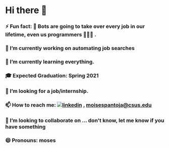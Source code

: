 # Hi there 👋

<!--
**moise37/moise37** is a ✨ _special_ ✨ repository because its `README.md` (this file) appears on your GitHub profile.
Here are some ideas to get you started:

-->

### ⚡ Fun fact: 🤖 Bots are going to take over every job in our lifetime, even us programmers 👩🏾‍💻 .

### 🔭 I’m currently working on automating job searches

### 🌱 I’m currently learning everything.

### 🎓  Expected Graduation: Spring 2021

###  🤔 I’m looking for a job/internship.

###  📫 How to reach me: [![linkedin](https://user-images.githubusercontent.com/39270614/89308967-dcdddd00-d640-11ea-9fb5-22fca46d608a.png)][1] , moisespantoja@csus.edu

###  👯 I’m looking to collaborate on ... don't know, let me know if you have something

###  😄 Pronouns: moses


[1]: https://www.linkedin.com/in/moses-pantoja-9864a9158/
